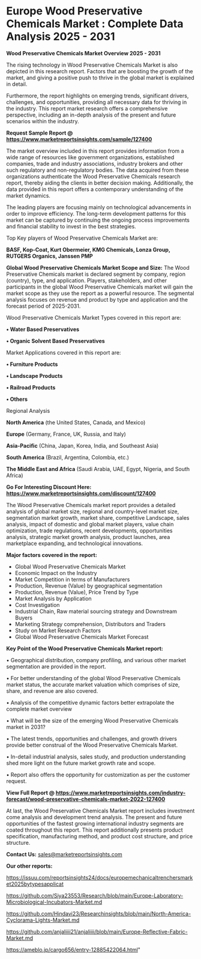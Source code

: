 # Europe Wood Preservative Chemicals Market : Complete Data Analysis 2025 - 2031

<Strong> Wood Preservative Chemicals Market Overview 2025 - 2031</strong>

The rising technology in Wood Preservative Chemicals Market is also depicted in this research report. Factors that are boosting the growth of the market, and giving a positive push to thrive in the global market is explained in detail.

Furthermore, the report highlights on emerging trends, significant drivers, challenges, and opportunities, providing all necessary data for thriving in the industry. This report market research offers a comprehensive perspective, including an in-depth analysis of the present and future scenarios within the industry.

<strong>Request Sample Report @ <a href=https://www.marketreportsinsights.com/sample/127400>https://www.marketreportsinsights.com/sample/127400</a></strong>

The market overview included in this report provides information from a wide range of resources like government organizations, established companies, trade and industry associations, industry brokers and other such regulatory and non-regulatory bodies. The data acquired from these organizations authenticate the Wood Preservative Chemicals research report, thereby aiding the clients in better decision making. Additionally, the data provided in this report offers a contemporary understanding of the market dynamics.

The leading players are focusing mainly on technological advancements in order to improve efficiency. The long-term development patterns for this market can be captured by continuing the ongoing process improvements and financial stability to invest in the best strategies.

Top Key players of Wood Preservative Chemicals Market are:

<strong>BASF, Kop-Coat, Kurt Obermeier, KMG Chemicals, Lonza Group, RUTGERS Organics, Janssen PMP</strong>

<strong><b>Global Wood Preservative Chemicals Market Scope and Size:</b></strong>
The Wood Preservative Chemicals market is declared segment by company, region (country), type, and application. Players, stakeholders, and other participants in the global Wood Preservative Chemicals market will gain the market scope as they use the report as a powerful resource. The segmental analysis focuses on revenue and product by type and application and the forecast period of 2025-2031.

Wood Preservative Chemicals Market Types covered in this report are:

<strong>• Water Based Preservatives

• Organic Solvent Based Preservatives</strong>

Market Applications covered in this report are:

<strong>• Furniture Products

• Landscape Products

• Railroad Products

• Others</strong> 

Regional Analysis

<strong>North America</strong> (the United States, Canada, and Mexico)

<strong>Europe</strong> (Germany, France, UK, Russia, and Italy)

<strong>Asia-Pacific</strong> (China, Japan, Korea, India, and Southeast Asia)

<strong>South America</strong> (Brazil, Argentina, Colombia, etc.)

<strong>The Middle East and Africa</strong> (Saudi Arabia, UAE, Egypt, Nigeria, and South Africa)

<strong>Go For Interesting Discount Here: <a href=https://www.marketreportsinsights.com/discount/127400>https://www.marketreportsinsights.com/discount/127400</a></strong>

The Wood Preservative Chemicals market report provides a detailed analysis of global market size, regional and country-level market size, segmentation market growth, market share, competitive Landscape, sales analysis, impact of domestic and global market players, value chain optimization, trade regulations, recent developments, opportunities analysis, strategic market growth analysis, product launches, area marketplace expanding, and technological innovations.

<strong><b>Major factors covered in the report:</b></strong>
<ul>
  <li>Global Wood Preservative Chemicals Market </li>
  <li>Economic Impact on the Industry</li>
  <li>Market Competition in terms of Manufacturers</li>
  <li>Production, Revenue (Value) by geographical segmentation</li>
  <li>Production, Revenue (Value), Price Trend by Type</li>
  <li>Market Analysis by Application</li>
  <li>Cost Investigation</li>
  <li>Industrial Chain, Raw material sourcing strategy and Downstream Buyers</li>
  <li>Marketing Strategy comprehension, Distributors and Traders</li>
  <li>Study on Market Research Factors</li>
  <li>Global Wood Preservative Chemicals Market Forecast</li>
</ul>

<strong><b>Key Point of the Wood Preservative Chemicals Market report:</b></strong>

• Geographical distribution, company profiling, and various other market segmentation are provided in the report.

• For better understanding of the global Wood Preservative Chemicals market status, the accurate market valuation which comprises of size, share, and revenue are also covered.

• Analysis of the competitive dynamic factors better extrapolate the complete market overview

• What will be the size of the emerging Wood Preservative Chemicals market in 2031?

• The latest trends, opportunities and challenges, and growth drivers provide better construal of the Wood Preservative Chemicals Market.

• In-detail industrial analysis, sales study, and production understanding shed more light on the future market growth rate and scope.

• Report also offers the opportunity for customization as per the customer request.

<strong><b>View Full Report @ <a href=https://www.marketreportsinsights.com/industry-forecast/wood-preservative-chemicals-market-2022-127400>https://www.marketreportsinsights.com/industry-forecast/wood-preservative-chemicals-market-2022-127400</a></b></strong>


At last, the Wood Preservative Chemicals Market report includes investment come analysis and development trend analysis. The present and future opportunities of the fastest growing international industry segments are coated throughout this report. This report additionally presents product specification, manufacturing method, and product cost structure, and price structure.

<strong>Contact Us:</strong>
sales@marketreportsinsights.com

<strong>Our other reports:</strong>

<a href=https://issuu.com/reportsinsights24/docs/europemechanicaltrenchersmarket2025bytypesapplicat>https://issuu.com/reportsinsights24/docs/europemechanicaltrenchersmarket2025bytypesapplicat</a>

<a href=https://github.com/Siya23553/Research/blob/main/Europe-Laboratory-Microbiological-Incubators-Market.md>https://github.com/Siya23553/Research/blob/main/Europe-Laboratory-Microbiological-Incubators-Market.md</a>

<a href=https://github.com/Hindavi23/Researchinsights/blob/main/North-America-Cyclorama-Lights-Market.md>https://github.com/Hindavi23/Researchinsights/blob/main/North-America-Cyclorama-Lights-Market.md</a>

<a href=https://github.com/anjaliiii21/anjaliiii/blob/main/Europe-Reflective-Fabric-Market.md>https://github.com/anjaliiii21/anjaliiii/blob/main/Europe-Reflective-Fabric-Market.md</a>

<a href=https://ameblo.jp/cargo656/entry-12885422064.html>https://ameblo.jp/cargo656/entry-12885422064.html</a>"
